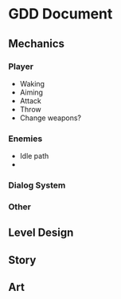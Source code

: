 # GDD Document

## Mechanics

### Player

- Waking
- Aiming
- Attack
- Throw
- Change weapons?

### Enemies

- Idle path
- 

### Dialog System

### Other

## Level Design

## Story

## Art